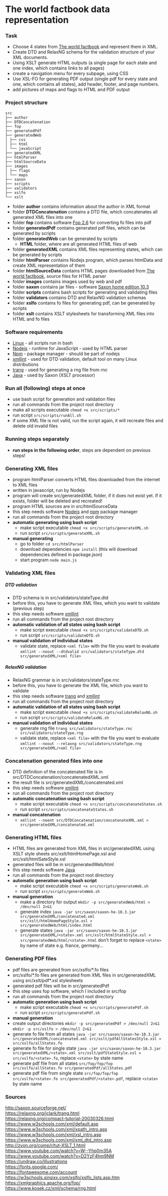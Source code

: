 # The world factbook data representation

### Task

- Choose 4 states from [The world factbook](https://www.cia.gov/the-world-factbook/) and represent them in XML.
- Create DTD and RelaxNG schema for the validation structure of your XML documents.
- Using XSLT generate HTML outputs (a single page for each state and one index, which contains links to all pages)
- create a navigation menu for every subpage, using CSS
- Use XSL-FO for generating PDF output (single pdf for every state and one, which contains all states), add header, footer, and page numbers.
- add pictures of maps and flags to HTML and PDF output

### Project structure

```
src
├── author
├── DTDConcatenation
├── fop
├── generatedPdf
├── generatedWeb
│ ├── css
│ ├── html
│ └── javaScript
├── generatedXML
├── htmlParser
├── htmlSourceData
├── images
│ ├── flags
│ └── maps
├── saxon
├── scripts
├── validators
├── xslfo
└── xslt
```

- folder **author** contains information about the author in XML format
- folder **DTDConcatenation** contains a DTD file, which concatenates all generated XML files into one
- folder **fop** contains software [Fop 2.6](https://xmlgraphics.apache.org/fop/) for converting fo files into pdf
- folder **generatedPdf** contains generated pdf files, which can be generated by scripts
- folder **generatedWeb** can be generated by scripts
  - **HTML** folder, where are all generated HTML files of web
- folder **generatedXML** contains XML files representing states, which can be generated by scripts
- folder **htmlParser** contains Nodejs program, which parses htmlData and create XML representation of them
- folder **htmlSourceData** contains HTML pages downloaded from [The world factbook](https://www.cia.gov/the-world-factbook/), source files for HTML parser
- folder **images** contains images used by web and pdf
- folder **saxon** contains jar files - software [Saxon home edition 10.3](https://www.saxonica.com/documentation/documentation.xml)
- folder **scripts** contains bash scripts for generating and validating files
- folder **validators** contains DTD and RelaxNG validation schemas
- folder **xslfo** contains fo files for generating pdf, can be generated by scripts
- folder **xslt** contains XSLT stylesheets for transforming XML files into HTML and fo files

### Software requirements

- [Linux](https://ubuntu.com/) - all scripts run in bash
- [Nodejs](https://nodejs.org/en/) - runtime for JavaScript - used by HTML parser
- [Npm](https://www.npmjs.com/) - package manager - should be part of nodejs
- [xmllint](http://xmlsoft.org/xmllint.html) - used for DTD validation, default tool on many Linux distributions
- [trang](https://relaxng.org/jclark/trang.html) - used for generating a rng file from rnc
- [Java](https://www.java.com/en/) - used by Saxon (XSLT processor)

### Run all (following) steps at once

- use bash script for generation and validation files
- run all commands from the project root directory
- make all scripts executable `chmod +x src/scripts/*`
- run script `src/scripts/runAll.sh`
- if some XML file is not valid, run the script again, it will recreate files and delete old invalid files

### Running steps separately

- **run steps in the following order**, steps are dependent on previous steps!

### Generating XML files

- program htmlParser converts HTML files downloaded from the internet to XML files
- written in javascript, run by Nodejs
- program will create src/generatedXML folder, if it does not exist yet. If it exists, folder will be deleted and recreated!
- program HTML sources are in src/htmlSourceData
- this step needs software [Nodejs](https://nodejs.org/en/) and [npm](https://www.npmjs.com/) package manager
- run all commands from the project root directory
- **automatic generating using bash script**
  - make script executable `chmod +x src/scripts/generateXML.sh`
  - run script `src/scripts/generateXML.sh`
- **manual generating**
  - go to folder `cd src/htmlParser`
  - download dependencies `npm install` (this will download dependencies defined in package.json)
  - start program `node main.js`

### Validating XML files

##### DTD validation

- DTD schema is in src/validators/stateType.dtd
- before this, you have to generate XML files, which you want to validate (previous step)
- this step needs software [xmllint](http://xmlsoft.org/xmllint.html)
- run all commands from the project root directory
- **automatic validation of all states using bash script**
  - make script executable `chmod +x src/scripts/validateDTD.sh`
  - run script `src/scripts/validateDTD.sh`
- **manual validation of individual states**
  - validate state, replace `<xml file>` with the file you want to evaluate `xmllint --noout --dtdvalid src/validators/stateType.dtd src/generatedXML/<xml file>`

##### RelaxNG validation

- RelaxNG grammar is in src/validators/stateType.rnc
- before this, you have to generate the XML file, which you want to validate
- this step needs software [trang](https://relaxng.org/jclark/trang.html) and [xmllint](http://xmlsoft.org/xmllint.html)
- run all commands from the project root directory
- **automatic validation of all states using bash script**
  - make script executable `chmod +x src/scripts/validateRelaxNG.sh`
  - run script `src/scripts/validateRelaxNG.sh`
- **manual validation of individual states**
  - generate rng file `trang src/validators/stateType.rnc src/validators/stateType.rng`
  - validate state, replace `<xml file>` with the file you want to evaluate `xmllint --noout --relaxng src/validators/stateType.rng src/generatedXML/<xml file>`

### Concatenation generated files into one

- DTD definition of the concatenated file is in src/DTDConcatenation/concatenatedXML.xml
- the result file is src/generatedXML/concatenated.xml
- this step needs software [xmllint](http://xmlsoft.org/xmllint.html)
- run all commands from the project root directory
- **automatic concatenation using bash script**
  - make script executable `chmod +x src/scripts/concatenateStates.sh`
  - run script `src/scripts/concatenateStates.sh`
- **manual concatenation**
  - `xmllint --noent src/DTDConcatenation/concatenateXML.xml > src/generatedXML/concatenated.xml`

### Generating HTML files

- HTML files are generated from XML files in src/generatedXML using XSLT style sheets src/xslt/htmlHomePage.xsl and src/xslt/htmlSateStyle.xsl
- generated files will be in src/generatedWeb/html
- this step needs software [Java](https://www.java.com/en/)
- run all commands from the project root directory
- **automatic generation using bash script**
  - make script executable `chmod +x src/scripts/generateWeb.sh`
  - run script `src/scripts/generateWeb.sh`
- **manual generation**
  - make a directory for output `mkdir -p src/generatedWeb/html > /dev/null 2>&1`
  - generate index `java -jar src/saxon/saxon-he-10.3.jar src/generatedXML/concatenated.xml src/xslt/htmlHomePageStyle.xsl > src/generatedWeb/html/index.html`
  - generate states `java -jar src/saxon/saxon-he-10.3.jar src/generatedXML/<state>.xml src/xslt/htmlStateStyle.xsl > src/generatedWeb/html/<state>.html` don't forget to replace `<state>` by name of state e.g. france, germany...

### Generating PDF files

- pdf files are generated from src/xslfo/\*.fo files
- src/xslfo/\*.fo files are generated from XML files in src/generatedXML using src/xslt/pdf\*.xsl stylesheets
- generated pdf files will be in src/generatedPdf
- this step uses fop software, which I included in src/fop
- run all commands from the project root directory
- **automatic generation using bash script**
  - make script executable `chmod +x src/scripts/generatePdf.sh`
  - run script `src/scripts/generatePdf.sh`
- **manual generation**
- create output directories `mkdir -p src/generatedPdf > /dev/null 2>&1` `mkdir -p src/xslfo > /dev/null 2>&1`
- generate fo file from all states `java -jar src/saxon/saxon-he-10.3.jar src/generatedXML/concatenated.xml src/xslt/pdfAllStatesStyle.xsl > src/xslfo/allStates.fo`
- generate fo file for single state `java -jar src/saxon/saxon-he-10.3.jar src/generatedXML/<state>.xml src/xslt/pdfStateStyle.xsl > src/xslfo/<state>.fo`, replace `<state>` by state name
- generate pdf file from all states `src/fop/fop/fop src/xslfo/allStates.fo src/generatedPdf/allStates.pdf`
- generate pdf file from single state `src/fop/fop/fop src/xslfo/<state>.fo src/generatedPdf/<state>.pdf`, replace `<state>` by state name

### Sources

http://saxon.sourceforge.net/ <br/>
https://relaxng.org/jclark/trang.html <br/>
https://relaxng.org/compact-tutorial-20030326.html <br/>
https://www.w3schools.com/xml/default.asp <br/>
https://www.w3schools.com/xml/xpath_intro.asp <br/>
https://www.w3schools.com/xml/xsl_intro.asp <br/>
https://www.w3schools.com/xml/xml_dtd_intro.asp <br/>
http://zvon.org/comp/r/tut-XSLT_1.html <br/>
https://www.youtube.com/watch?v=W--Yhp0m35A <br/>
https://www.youtube.com/watch?v=D2YzF4hm9NM <br/>
https://undraw.co/illustrations <br/>
https://fonts.google.com/ <br/>
https://fontawesome.com/account <br/>
https://w3schools.sinsixx.com/xslfo/xslfo_lists.asp.htm <br/>
https://xmlgraphics.apache.org/fop/<br/>
https://www.kosek.cz/xml/schema/rng.html
